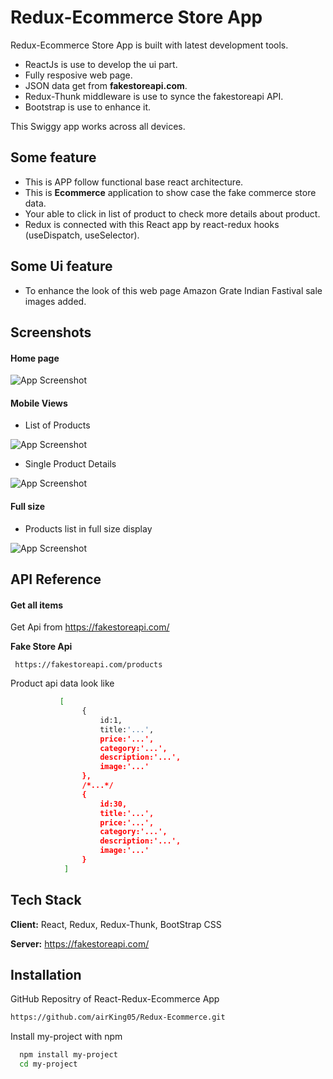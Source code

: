 
# Redux-Ecommerce Store App 

Redux-Ecommerce Store App is built with latest development tools.



 - ReactJs is use to develop the ui part.
 - Fully resposive web page.
 - JSON data get from **fakestoreapi.com**.
 - Redux-Thunk middleware is use to synce the fakestoreapi API.
 - Bootstrap is use to enhance it.

This Swiggy app works across all devices.

## Some feature 
 - This is APP follow functional base react architecture.
 - This is **Ecommerce** application to show case the fake commerce store data.
 - Your able to click in list of product to check more details about product.
 - Redux is connected with this React app by react-redux hooks (useDispatch, useSelector).
 

 ## Some Ui feature 
 - To enhance the look of this web page Amazon Grate Indian Fastival sale images added.


## Screenshots
#### Home page

![App Screenshot](https://github.com/airKing05/Redux-Ecommerce/blob/redux/client/screenShot/Screenshot%202022-07-25%20at%2012.44.12%20PM.png?raw=true)

#### Mobile Views

- List of Products

![App Screenshot](https://github.com/airKing05/Redux-Ecommerce/blob/redux/client/screenShot/Screenshot%202022-07-25%20at%201.45.36%20PM.png?raw=true)

- Single Product  Details

![App Screenshot](https://github.com/airKing05/Redux-Ecommerce/blob/redux/client/screenShot/Screenshot%202022-07-25%20at%2012.41.44%20PM.png?raw=true)

#### Full size

- Products list in full size display

![App Screenshot](https://github.com/airKing05/Redux-Ecommerce/blob/redux/client/screenShot/Screenshot%202022-07-25%20at%2012.44.56%20PM.png?raw=true)




## API Reference

#### Get all items
Get Api from https://fakestoreapi.com/

**Fake Store Api**
```http
 https://fakestoreapi.com/products
```

Product api data look like
```bash
           [
                {
                    id:1,
                    title:'...',
                    price:'...',
                    category:'...',
                    description:'...',
                    image:'...'
                },
                /*...*/
                {
                    id:30,
                    title:'...',
                    price:'...',
                    category:'...',
                    description:'...',
                    image:'...'
                }
            ]
```



## Tech Stack

**Client:** React, Redux, Redux-Thunk, BootStrap CSS

**Server:** https://fakestoreapi.com/


## Installation

GitHub Repositry of React-Redux-Ecommerce App
```bash
https://github.com/airKing05/Redux-Ecommerce.git
```

Install my-project with npm
```bash
  npm install my-project
  cd my-project
```

